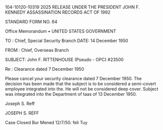 104-10120-10319 2025 RELEASE UNDER THE PRESIDENT JOHN F. KENNEDY ASSASSINATION RECORDS ACT OF 1992

STANDARD FORM NO. 64

 Office Memorandum • UNITED STATES GOVERNMENT

TO : Chief, Special Security Branch DATE: 14 December 1950

FROM : Chief, Overseas Branch

SUBJECT: John F. RITTENHOUSE (Pseudo - OPC)
#23500

Re : Clearance dated 7 December 1950

Please cancel your security clearance dated 7 December 1950. The
decision has been made that the subject is to be considered a semi-covert employee
integrated into the. He will not be considered deep cover.
Subject was integrated into the Department of taas of 13 December 1950.

Joseph S. Reff

JOSEPH S. REFF

Case Closed Bur
Mened 12/7/50.
feli
Tuy
